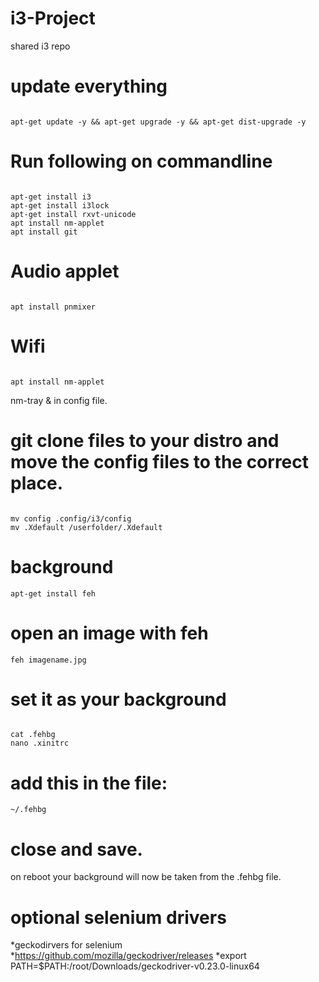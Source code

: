 # i3-Project
shared i3 repo

# update everything
```

apt-get update -y && apt-get upgrade -y && apt-get dist-upgrade -y

```

# Run following on commandline
```

apt-get install i3
apt-get install i3lock
apt-get install rxvt-unicode
apt install nm-applet
apt install git

```


# Audio applet
```

apt install pnmixer

```


# Wifi
```

apt install nm-applet

```

nm-tray & in config file.


# git clone files to your distro and move the config files to the correct place.
```

mv config .config/i3/config
mv .Xdefault /userfolder/.Xdefault

```


# background
``apt-get install feh``


# open an image with feh
``feh imagename.jpg``


# set it as your background
```

cat .fehbg
nano .xinitrc

```


# add this in the file:
``~/.fehbg``


# close and save.
on reboot your background will now be taken from the .fehbg file.

# optional selenium drivers
*geckodirvers for selenium
*https://github.com/mozilla/geckodriver/releases
*export PATH=$PATH:/root/Downloads/geckodriver-v0.23.0-linux64
